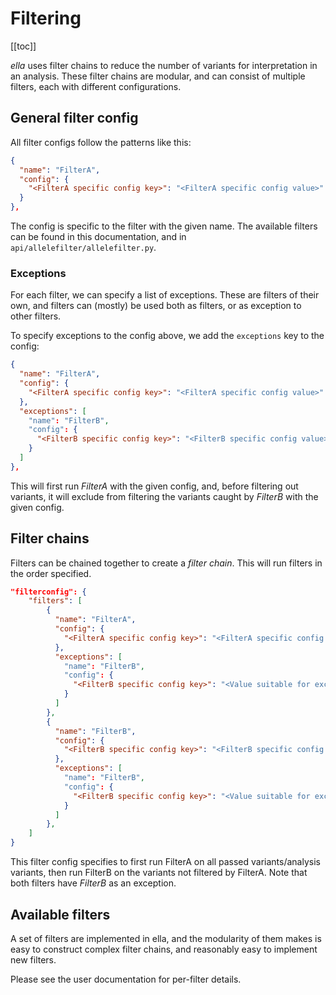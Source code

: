 # Filtering

[[toc]]



*ella* uses filter chains to reduce the number of variants for interpretation in an analysis. These filter chains are modular, and can consist of multiple filters, each with different configurations.



## General filter config

All filter configs follow the patterns like this:

```json
{
  "name": "FilterA",
  "config": {
    "<FilterA specific config key>": "<FilterA specific config value>"
  }
},
```

The config is specific to the filter with the given name. The available filters can be found in this documentation, and in `api/allelefilter/allelefilter.py`.


### Exceptions

For each filter, we can specify a list of exceptions. These are filters of their own, and filters can (mostly) be used both as filters, or as exception to other filters.

To specify exceptions to the config above, we add the `exceptions` key to the config:

```json
{
  "name": "FilterA",
  "config": {
    "<FilterA specific config key>": "<FilterA specific config value>"
  },
  "exceptions": [
    "name": "FilterB",
    "config": {
      "<FilterB specific config key>": "<FilterB specific config value>"
    }
  ]
},
```

This will first run *FilterA* with the given config, and, before filtering out variants, it will exclude from filtering the variants caught by *FilterB* with the given config.


## Filter chains

Filters can be chained together to create a *filter chain*. This will run filters in the order specified.


```json
"filterconfig": {
    "filters": [
        {
          "name": "FilterA",
          "config": {
            "<FilterA specific config key>": "<FilterA specific config value>"
          },
          "exceptions": [
            "name": "FilterB",
            "config": {
              "<FilterB specific config key>": "<Value suitable for exception>"
            }
          ]
        },
        {
          "name": "FilterB",
          "config": {
            "<FilterB specific config key>": "<FilterB specific config value>"
          },
          "exceptions": [
            "name": "FilterB",
            "config": {
              "<FilterB specific config key>": "<Value suitable for exception>"
            }
          ]
        },
    ]
}
```

This filter config specifies to first run FilterA on all passed variants/analysis variants, then run FilterB on the variants not filtered by FilterA. Note that both filters have *FilterB* as an exception.



## Available filters

A set of filters are implemented in ella, and the modularity of them makes is easy to construct complex filter chains, and reasonably easy to implement new filters.

Please see the user documentation for per-filter details.
